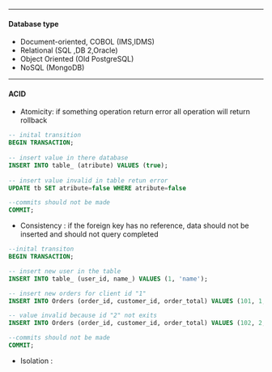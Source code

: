  ***
 
 #### Database type

- Document-oriented, COBOL (IMS,IDMS)
- Relational (SQL ,DB 2,Oracle)
- Object Oriented (Old PostgreSQL)
- NoSQL (MongoDB)

***

 #### ACID
 
- Atomicity: if something operation return error all operation will return rollback

```sql
-- inital transition
BEGIN TRANSACTION;
 
-- insert value in there database
INSERT INTO table_ (atribute) VALUES (true);
  
-- insert value invalid in table retun error
UPDATE tb SET atribute=false WHERE atribute=false

--commits should not be made
COMMIT;
````

- Consistency : if the foreign key has no reference, data should not be inserted and should not query completed

``` sql 
--inital transiton
BEGIN TRANSACTION;

-- insert new user in the table
INSERT INTO table_ (user_id, name_) VALUES (1, 'name');

-- insert new orders for client id "1"
INSERT INTO Orders (order_id, customer_id, order_total) VALUES (101, 1, 500.00);

-- value invalid because id "2" not exits
INSERT INTO Orders (order_id, customer_id, order_total) VALUES (102, 2, 300.00);

--commits should not be made
COMMIT;
```
 
- Isolation :

```sql
```

